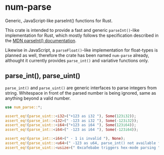 # num-parse

Generic, JavaScript-like parseInt() functions for Rust.

This crate is intended to provide a fast and generic `parseInt()`-like implementation for Rust, which mostly follows the specification described in the [MDN parseInt() documentation](https://developer.mozilla.org/en-US/docs/Web/JavaScript/Reference/Global_Objects/parseInt).

Likewise in JavaScript, a `parseFloat()`-like implementation for float-types is planned as well, therefore the crate has been named `num-parse` already, althought it currently provides `parse_int()` and variative functions only.

## parse_int(), parse_uint()

`parse_int()` and `parse_uint()` are generic interfaces to parse integers from string. Whitespace in front of the parsed number is being ignored, same as anything beyond a valid number.

```rust
use num_parse::*;

assert_eq!(parse_uint::<i32>("+123 as i32 "), Some(123i32));
assert_eq!(parse_int::<i32>(" -123 as i32 "), Some(-123i32));
assert_eq!(parse_uint::<i64>("+123 as i64 "), Some(123i64));
assert_eq!(parse_int::<i64>(" -123 as i64 "), Some(-123i64));

assert_eq!(parse_int::<i64>(" - 1 is invalid "), None);
assert_eq!(parse_uint::<u64>(" -123 as u64, parse_int() not available for this type "), None);
assert_eq!(parse_uint::<usize>(" 0xcafebabe triggers hex-mode parsing "), Some(3405691582usize));
```
